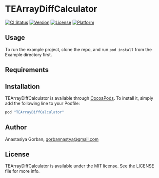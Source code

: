 # TEArrayDiffCalculator

[![CI Status](https://travis-ci.org/techery/TEArrayDiffCalculator.svg?style=flat)](https://travis-ci.org/techery/TEArrayDiffCalculator)
[![Version](https://img.shields.io/cocoapods/v/TEArrayDiffCalculator.svg?style=flat)](http://cocoapods.org/pods/TEArrayDiffCalculator)
[![License](https://img.shields.io/cocoapods/l/TEArrayDiffCalculator.svg?style=flat)](http://cocoapods.org/pods/TEArrayDiffCalculator)
[![Platform](https://img.shields.io/cocoapods/p/TEArrayDiffCalculator.svg?style=flat)](http://cocoapods.org/pods/TEArrayDiffCalculator)

## Usage

To run the example project, clone the repo, and run `pod install` from the Example directory first.

## Requirements

## Installation

TEArrayDiffCalculator is available through [CocoaPods](http://cocoapods.org). To install
it, simply add the following line to your Podfile:

```ruby
pod "TEArrayDiffCalculator"
```

## Author

Anastasiya Gorban, gorbannastya@gmail.com

## License

TEArrayDiffCalculator is available under the MIT license. See the LICENSE file for more info.
